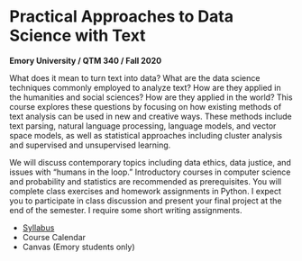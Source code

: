 # Practical Approaches to Data Science with Text
**Emory University / QTM 340 / Fall 2020**

What does it mean to turn text into data? What are the data science techniques commonly employed to analyze text? How are they applied in the humanities and social sciences? How are they applied in the world? This course explores these questions by focusing on how existing methods of text analysis can be used in new and creative ways. These methods include text parsing, natural language processing, language models, and vector space models, as well as statistical approaches including cluster analysis and supervised and unsupervised learning. 

We will discuss contemporary topics including data ethics, data justice, and issues with “humans in the loop.” Introductory courses in computer science and probability and statistics are recommended as prerequisites. You will complete class exercises and homework assignments in Python. I expect you to participate in class discussion and present your final project at the end of the semester. I require some short writing assignments. 

- [Syllabus](docs/QTM340—Fall2020.pdf)
- Course Calendar
- Canvas (Emory students only)
